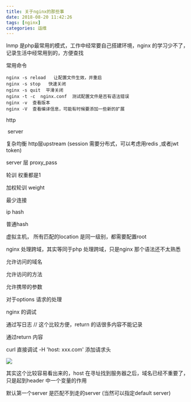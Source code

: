 ```yaml
---
title: 关于nginx的那些事
date: 2018-08-20 11:42:26
tags: [nginx]
categories: 运维
---
```


lnmp 是php最常用的模式，工作中经常要自己搭建环境，nginx 的学习少不了，记录生活中经常用到的，方便查找

<!--more-->

常用命令

```
nginx -s reload   让配置文件生效，并重启
nginx -s stop   快速关闭
nginx -s quit  平滑关闭
nginx -t -c  nginx.conf  测试配置文件是否有语法错误
nginx -v  查看版本
nginx -V  查看编译信息，可能有时候要添加一些新的扩展
```



   http

​       server



复杂均衡  http层upstream (session 需要分布式，可以考虑用redis ,或者jwt token)

server 层 proxy_pass

轮训  权重都是1

加权轮训  weight

最少连接

ip hash

普通hash 



虚拟主机， 所有匹配的location 是同一级别，都需要配置root



nginx 处理跨域，其实等同于php 处理跨域，只是nginx 那个语法还不太熟悉

允许访问的域名

允许访问的方法

允许携带的参数

对于options 请求的处理



nginx 的调试

通过写日志  // 这个比较方便，return 的话很多内容不能记录

通过return 内容



curl 直接调试  -H 'host: xxx.com' 添加请求头

![](https://cytuchuang-1256930988.cos.ap-shanghai.myqcloud.com/20190718185551.png)



其实这个比较容易看出来的，host 在寻址找到服务器之后，域名已经不重要了，只是起到header 中一个变量的作用

默认第一个server 是匹配不到走的server (当然可以指定default server)







